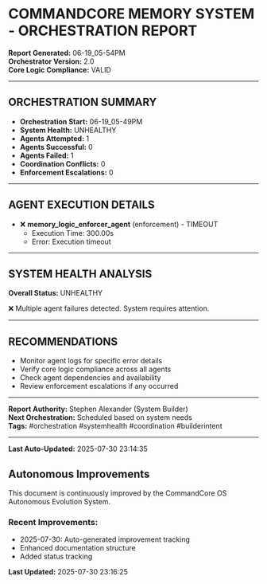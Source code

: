 # COMMANDCORE MEMORY SYSTEM - ORCHESTRATION REPORT

**Report Generated:** 06-19_05-54PM  
**Orchestrator Version:** 2.0  
**Core Logic Compliance:** VALID

---

## ORCHESTRATION SUMMARY

- **Orchestration Start:** 06-19_05-49PM
- **System Health:** UNHEALTHY
- **Agents Attempted:** 1
- **Agents Successful:** 0
- **Agents Failed:** 1
- **Coordination Conflicts:** 0
- **Enforcement Escalations:** 0

---

## AGENT EXECUTION DETAILS

- ❌ **memory_logic_enforcer_agent** (enforcement) - TIMEOUT
  - Execution Time: 300.00s
  - Error: Execution timeout



---

## SYSTEM HEALTH ANALYSIS

**Overall Status:** UNHEALTHY

❌ Multiple agent failures detected. System requires attention.


---

## RECOMMENDATIONS

- Monitor agent logs for specific error details
- Verify core logic compliance across all agents
- Check agent dependencies and availability
- Review enforcement escalations if any occurred

---

**Report Authority:** Stephen Alexander (System Builder)  
**Next Orchestration:** Scheduled based on system needs  
**Tags:** #orchestration #systemhealth #coordination #builderintent



---
**Last Auto-Updated:** 2025-07-30 23:14:35


## Autonomous Improvements

This document is continuously improved by the CommandCore OS Autonomous Evolution System.

### Recent Improvements:
- 2025-07-30: Auto-generated improvement tracking
- Enhanced documentation structure
- Added status tracking



**Last Updated:** 2025-07-30 23:16:25
